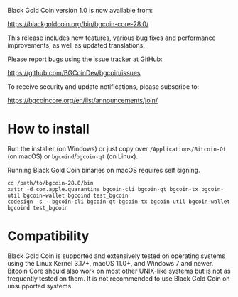 Black Gold Coin version 1.0 is now available from:

  <https://blackgoldcoin.org/bin/bgcoin-core-28.0/>

This release includes new features, various bug fixes and performance
improvements, as well as updated translations.

Please report bugs using the issue tracker at GitHub:

  <https://github.com/BGCoinDev/bgcoin/issues>

To receive security and update notifications, please subscribe to:

  <https://bgcoincore.org/en/list/announcements/join/>

How to install
==============

Run the installer (on Windows) or just copy over `/Applications/Bitcoin-Qt` (on macOS)
or `bgcoind`/`bgcoin-qt` (on Linux).

Running Black Gold Coin binaries on macOS requires self signing.
```
cd /path/to/bgcoin-28.0/bin
xattr -d com.apple.quarantine bgcoin-cli bgcoin-qt bgcoin-tx bgcoin-util bgcoin-wallet bgcoind test_bgcoin
codesign -s - bgcoin-cli bgcoin-qt bgcoin-tx bgcoin-util bgcoin-wallet bgcoind test_bgcoin
```

Compatibility
==============

Black Gold Coin is supported and extensively tested on operating systems
using the Linux Kernel 3.17+, macOS 11.0+, and Windows 7 and newer. Bitcoin
Core should also work on most other UNIX-like systems but is not as
frequently tested on them. It is not recommended to use Black Gold Coin on
unsupported systems.

